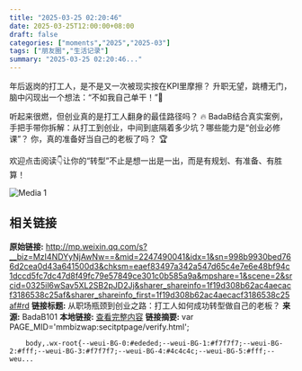 ```yaml
---
title: "2025-03-25 02:20:46"
date: 2025-03-25T12:00:00+08:00
draft: false
categories: ["moments","2025","2025-03"]
tags: ["朋友圈","生活记录"]
summary: "2025-03-25 02:20:46..."
---
```


年后返岗的打工人，是不是又一次被现实按在KPI里摩擦？
升职无望，跳槽无门，脑中闪现出一个想法：“不如我自己单干！”💪

听起来很燃，但创业真的是打工人翻身的最佳路径吗？ 🔥
BadaB结合真实案例，手把手带你拆解：从打工到创业，中间到底隔着多少坑？哪些能力是“创业必修课”？
你，真的准备好当自己的老板了吗？ 🏆

欢迎点击阅读👇让你的“转型”不止是想一出是一出，而是有规划、有准备、有胜算！

![Media 1](/Moments/photos/2025-03-25/202503250220460.jpg)

## 相关链接

**原始链接:** http://mp.weixin.qq.com/s?__biz=MzI4NDYyNjAwNw==&mid=2247490041&idx=1&sn=998b9930bed766d2cea0d43a641500d3&chksm=eaef83497a342a547d65c4e7e6e48bf94c1dccd5fc7dc47d8f49fc79e57849ce301c0b585a9a&mpshare=1&scene=2&srcid=0325il6wSav5XL2SB2pJD2Jj&sharer_shareinfo=1f19d308b62ac4aecacf3186538c25af&sharer_shareinfo_first=1f19d308b62ac4aecacf3186538c25af#rd
**链接标题:** 从职场瓶颈到创业之路：打工人如何成功转型做自己的老板？
**来源:** BadaB101
**本地链接:** [查看完整内容](/link_content/2025/03/2025-03-25-2/link_content/)
**链接摘要:** var PAGE_MID='mmbizwap:secitptpage/verify.html';

        
        body,.wx-root{--weui-BG-0:#ededed;--weui-BG-1:#f7f7f7;--weui-BG-2:#fff;--weui-BG-3:#f7f7f7;--weui-BG-4:#4c4c4c;--weui-BG-5:#fff;--weu...

